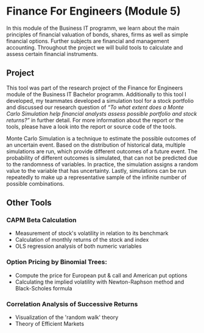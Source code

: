 # Finance For Engineers (Module 5)
In this module of the Business IT programm, we learn about the main principles of financial valuation of bonds, shares, firms as well as simple financial options. Further subjects are financial and management accounting. Throughout the project we will build tools to calculate and assess certain financial instruments.

## Project
This tool was part of the research project of the Finance for Engineers module of the Business IT Bachelor programm. Additionally to this tool I developed, my teammates developed a simulation tool for a stock portfolio and discussed our research question of *“To what extent does a Monte Carlo Simulation help financial analysts assess possible portfolio and stock returns?”* in further detail. For more information about the report or the tools, please have a look into the report or source code of the tools.

Monte Carlo Simulation is a technique to estimate the possible outcomes of an uncertain event. Based on the distribution of historical data, multiple simulations are run, which provide different outcomes of a future event. The probability of different outcomes is simulated, that can not be predicted due to the randomness of variables. In practice, the simulation assigns a random value to the variable that has uncertainty. Lastly, simulations can be run repeatedly to make up a representative sample of the infinite number of possible combinations.

## Other Tools
### CAPM Beta Calculation
- Measurement of stock's volatility in relation to its benchmark
- Calculation of monthly returns of the stock and index
- OLS regression analysis of both numeric variables

### Option Pricing by Binomial Trees:
- Compute the price for European put & call and American put options
- Calculating the implied volatility with Newton-Raphson method and Black-Scholes formula

### Correlation Analysis of Successive Returns
- Visualization of the 'random walk' theory
- Theory of Efficient Markets
